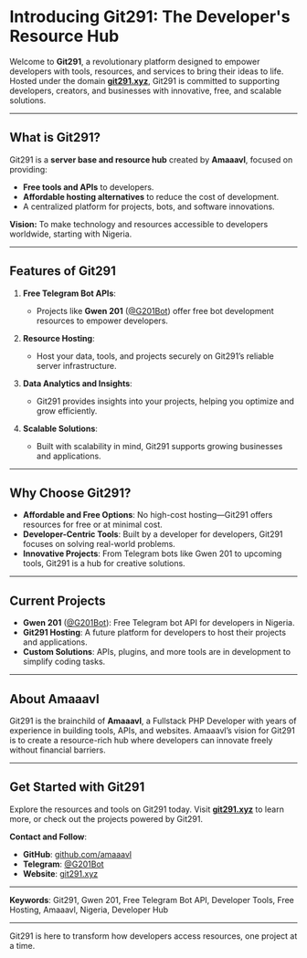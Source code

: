 # **Introducing Git291: The Developer's Resource Hub**

Welcome to **Git291**, a revolutionary platform designed to empower developers with tools, resources, and services to bring their ideas to life. Hosted under the domain **[git291.xyz](https://git291.xyz)**, Git291 is committed to supporting developers, creators, and businesses with innovative, free, and scalable solutions.

---

## **What is Git291?**
Git291 is a **server base and resource hub** created by **Amaaavl**, focused on providing:
- **Free tools and APIs** to developers.
- **Affordable hosting alternatives** to reduce the cost of development.
- A centralized platform for projects, bots, and software innovations.

**Vision:** To make technology and resources accessible to developers worldwide, starting with Nigeria.

---

## **Features of Git291**
1. **Free Telegram Bot APIs**:
   - Projects like **Gwen 201** ([@G201Bot](https://t.me/G201Bot)) offer free bot development resources to empower developers.
   
2. **Resource Hosting**:
   - Host your data, tools, and projects securely on Git291’s reliable server infrastructure.

3. **Data Analytics and Insights**:
   - Git291 provides insights into your projects, helping you optimize and grow efficiently.

4. **Scalable Solutions**:
   - Built with scalability in mind, Git291 supports growing businesses and applications.

---

## **Why Choose Git291?**
- **Affordable and Free Options**: No high-cost hosting—Git291 offers resources for free or at minimal cost.
- **Developer-Centric Tools**: Built by a developer for developers, Git291 focuses on solving real-world problems.
- **Innovative Projects**: From Telegram bots like Gwen 201 to upcoming tools, Git291 is a hub for creative solutions.

---

## **Current Projects**
- **Gwen 201** ([@G201Bot](https://t.me/G201Bot)): Free Telegram bot API for developers in Nigeria.
- **Git291 Hosting**: A future platform for developers to host their projects and applications.
- **Custom Solutions**: APIs, plugins, and more tools are in development to simplify coding tasks.

---

## **About Amaaavl**
Git291 is the brainchild of **Amaaavl**, a Fullstack PHP Developer with years of experience in building tools, APIs, and websites. Amaaavl’s vision for Git291 is to create a resource-rich hub where developers can innovate freely without financial barriers.

---

## **Get Started with Git291**
Explore the resources and tools on Git291 today. Visit **[git291.xyz](https://git291.xyz)** to learn more, or check out the projects powered by Git291.

**Contact and Follow**:
- **GitHub**: [github.com/amaaavl](https://github.com/amaaavl)
- **Telegram**: [@G201Bot](https://t.me/G201Bot)
- **Website**: [git291.xyz](https://git291.xyz)

---

**Keywords**: Git291, Gwen 201, Free Telegram Bot API, Developer Tools, Free Hosting, Amaaavl, Nigeria, Developer Hub

---

Git291 is here to transform how developers access resources, one project at a time.
